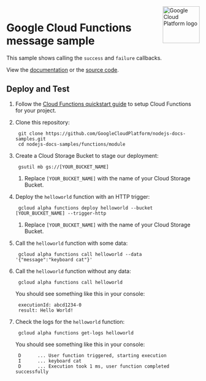 <img src="https://avatars2.githubusercontent.com/u/2810941?v=3&s=96" alt="Google Cloud Platform logo" title="Google Cloud Platform" align="right" height="96" width="96"/>

# Google Cloud Functions message sample

This sample shows calling the `success` and `failure` callbacks.

View the [documentation][docs] or the [source code][code].

[docs]: https://cloud.google.com/functions/writing
[code]: index.js

## Deploy and Test

1. Follow the [Cloud Functions quickstart guide][quickstart] to setup Cloud
Functions for your project.

1. Clone this repository:

        git clone https://github.com/GoogleCloudPlatform/nodejs-docs-samples.git
        cd nodejs-docs-samples/functions/module

1. Create a Cloud Storage Bucket to stage our deployment:

        gsutil mb gs://[YOUR_BUCKET_NAME]

    1. Replace `[YOUR_BUCKET_NAME]` with the name of your Cloud Storage Bucket.

1. Deploy the `helloworld` function with an HTTP trigger:

        gcloud alpha functions deploy helloworld --bucket [YOUR_BUCKET_NAME] --trigger-http

    1. Replace `[YOUR_BUCKET_NAME]` with the name of your Cloud Storage Bucket.

1. Call the `helloworld` function with some data:

        gcloud alpha functions call helloworld --data '{"message":"keyboard cat"}'

1. Call the `helloworld` function without any data:

        gcloud alpha functions call helloworld

    You should see something like this in your console:

        executionId: abcd1234-0
        result: Hello World!

1. Check the logs for the `helloworld` function:

        gcloud alpha functions get-logs helloworld

    You should see something like this in your console:

        D      ... User function triggered, starting execution
        I      ... keyboard cat
        D      ... Execution took 1 ms, user function completed successfully

[quickstart]: https://cloud.google.com/functions/quickstart

